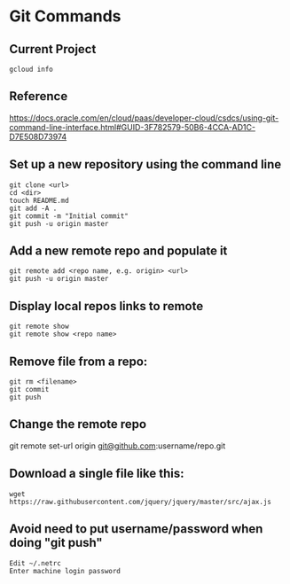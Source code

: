 # Git Commands

## Current Project

	gcloud info


## Reference 

https://docs.oracle.com/en/cloud/paas/developer-cloud/csdcs/using-git-command-line-interface.html#GUID-3F782579-50B6-4CCA-AD1C-D7E508D73974


## Set up a new repository using the command line

    git clone <url>
    cd <dir>
    touch README.md
    git add -A .
    git commit -m "Initial commit"
    git push -u origin master

## Add a new remote repo and populate it

    git remote add <repo name, e.g. origin> <url>
    git push -u origin master


## Display local repos links to remote

    git remote show 
    git remote show <repo name>

## Remove file from a repo:

    git rm <filename>
    git commit
    git push

## Change the remote repo
git remote set-url origin git@github.com:username/repo.git


## Download a single file like this:

    wget https://raw.githubusercontent.com/jquery/jquery/master/src/ajax.js

## Avoid need to put username/password when doing "git push"

    Edit ~/.netrc
    Enter machine login password